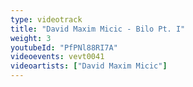 ```yaml
---
type: videotrack
title: "David Maxim Micic - Bilo Pt. I"
weight: 3
youtubeId: "PfPNl88RI7A"
videoevents: vevt0041
videoartists: ["David Maxim Micic"]
---
```

